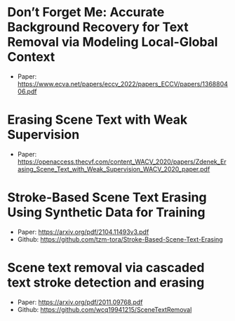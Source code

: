 # Don’t Forget Me: Accurate Background Recovery for Text Removal via Modeling Local-Global Context
- Paper: https://www.ecva.net/papers/eccv_2022/papers_ECCV/papers/136880406.pdf


# Erasing Scene Text with Weak Supervision
- Paper: https://openaccess.thecvf.com/content_WACV_2020/papers/Zdenek_Erasing_Scene_Text_with_Weak_Supervision_WACV_2020_paper.pdf


# Stroke-Based Scene Text Erasing Using Synthetic Data for Training
- Paper: https://arxiv.org/pdf/2104.11493v3.pdf
- Github: https://github.com/tzm-tora/Stroke-Based-Scene-Text-Erasing


# Scene text removal via cascaded text stroke detection and erasing
- Paper: https://arxiv.org/pdf/2011.09768.pdf
- Github: https://github.com/wcq19941215/SceneTextRemoval
